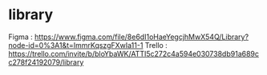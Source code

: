 # library
Figma : https://www.figma.com/file/8e6dI1oHaeYegcjhMwX54Q/Library?node-id=0%3A1&t=ImmrKqszgFXwIa11-1
Trello : https://trello.com/invite/b/bloYbaWK/ATTI5c272c4a594e030738db91a689cc278f24192079/library
